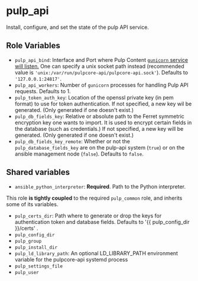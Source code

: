 pulp_api
========

Install, configure, and set the state of the pulp API service.

Role Variables
--------------

* `pulp_api_bind`: Interface and Port where Pulp Content [`gunicorn` service will
  listen.](https://docs.gunicorn.org/en/stable/settings.html#bind)
  One can specify a unix socket path instead (recommended value is `'unix:/var/run/pulpcore-api/pulpcore-api.sock'`).
  Defaults to `'127.0.0.1:24817'`.
* `pulp_api_workers`: Number of `gunicorn` processes for handling Pulp API requests. Defaults to 1.
* `pulp_token_auth_key`: Location of the openssl private key (in pem format) to use for token
  authentication. If not specified, a new key wil be generated. (Only generated if one doesn't
  exist.)
* `pulp_db_fields_key`: Relative or absolute path to the Ferret symmetric encryption key
   one wants to import. It is used to encrypt certain fields in the database (such as credentials.)
   If not specified, a new key will be generated. (Only generated if one doesn't exist.)
* `pulp_db_fields_key_remote`: Whether or not the `pulp_database_fields_key`
  are on the pulp-api system (`true`) or on the ansible management node (`false`).
  Defaults to `false`.

Shared variables
----------------

* `ansible_python_interpreter`: **Required**. Path to the Python interpreter.

This role **is tightly coupled** to the required `pulp_common` role, and inherits
some of its variables.

* `pulp_certs_dir`: Path where to generate or drop the keys for authentication token and database fields. Defaults to
  '{{ pulp_config_dir }}/certs' .
* `pulp_config_dir`
* `pulp_group`
* `pulp_install_dir`
* `pulp_ld_library_path`: An optional LD_LIBRARY_PATH environment variable for the pulpcore-api systemd process
* `pulp_settings_file`
* `pulp_user`
